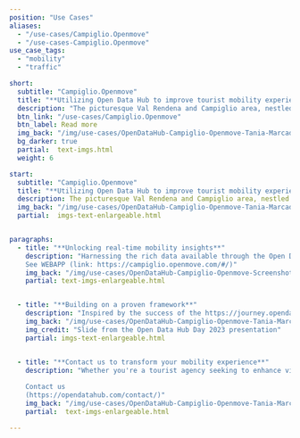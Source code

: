 ```yaml
---
position: "Use Cases"
aliases:
  - "/use-cases/Campiglio.Openmove"
  - "/use-cases-Campiglio.Openmove"
use_case_tags:
  - "mobility"
  - "traffic"

short:
  subtitle: "Campiglio.Openmove"
  title: "**Utilizing Open Data Hub to improve tourist mobility experience**"
  description: "The picturesque Val Rendena and Campiglio area, nestled in the heart of Trentino, attracts tourists all year round with its beautiful landscapes and many activities. Recognizing the need to elevate the tourism experience through seamless mobility, the Tourist Agency of Campiglio collaborated with OpenMove to develop a modern Mobility as a Service (MaaS) application."
  btn_link: "/use-cases/Campiglio.Openmove"
  btn_label: Read more
  img_back: "/img/use-cases/OpenDataHub-Campiglio-Openmove-Tania-Marcadella-2024-9156.jpg"
  bg_darker: true
  partial:  text-imgs.html
  weight: 6

start:
  subtitle: "Campiglio.Openmove"
  title: "**Utilizing Open Data Hub to improve tourist mobility experience**"
  description: The picturesque Val Rendena and Campiglio area, nestled in the heart of Trentino, attracts tourists all year round with its beautiful landscapes and many activities. Recognizing the need to elevate the tourism experience through seamless mobility, the Tourist Agency of Campiglio collaborated with OpenMove to develop a modern Mobility as a Service (MaaS) application.
  img_back: "/img/use-cases/OpenDataHub-Campiglio-Openmove-Tania-Marcadella-2024-9156.jpg"
  partial:  imgs-text-enlargeable.html


paragraphs:
  - title: "**Unlocking real-time mobility insights**"
    description: "Harnessing the rich data available through the Open Data Hub, particularly the e-mobility charging stations in the Trentino region, campiglio.openmove delivers real-time information to travelers. By integrating this data into the web app, tourists can effortlessly locate charging stations, plan their routes, and optimize their travel experience, all at their fingertips.
    See WEBAPP (link: https://campiglio.openmove.com/#/)"
    img_back: "/img/use-cases/OpenDataHub-Campiglio-Openmove-Screenshot-2024-9157.jpg"
    partial: text-imgs-enlargeable.html


  - title: "**Building on a proven framework**"
    description: "Inspired by the success of the https://journey.opendatahub.com/#/ demo app, the OpenMove development team has created a customized solution for the Val Rendena / Campiglio region. The app uses the API provided by the Open Data Hub, various real-time mobility data such as charging stations for e-mobility and integrates seamlessly into the existing infrastructure to offer visitors a comprehensive platform for exploring the region."
    img_back: "/img/use-cases/OpenDataHub-Campiglio-Openmove-Tania-Marcadella-2024-4749.jpg"
    img_credit: "Slide from the Open Data Hub Day 2023 presentation"
    partial: imgs-text-enlargeable.html


  - title: "**Contact us to transform your mobility experience**"
    description: "Whether you're a tourist agency seeking to enhance visitor mobility or a developer looking to leverage open data for your next project, we're here to help. Contact us to learn more about how the Open Data Hub can empower your mobility solutions and transform the way people navigate their surroundings.
    
    Contact us 
    (https://opendatahub.com/contact/)"
    img_back: "/img/use-cases/OpenDataHub-Campiglio-Openmove-Tania-Marcadella-2024-4738.jpg"
    partial:  text-imgs-enlargeable.html

---
```

